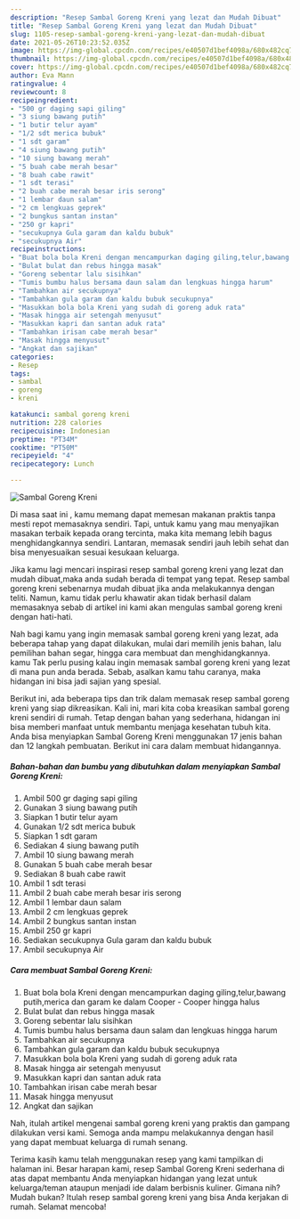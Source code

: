 ```yaml
---
description: "Resep Sambal Goreng Kreni yang lezat dan Mudah Dibuat"
title: "Resep Sambal Goreng Kreni yang lezat dan Mudah Dibuat"
slug: 1105-resep-sambal-goreng-kreni-yang-lezat-dan-mudah-dibuat
date: 2021-05-26T10:23:52.035Z
image: https://img-global.cpcdn.com/recipes/e40507d1bef4098a/680x482cq70/sambal-goreng-kreni-foto-resep-utama.jpg
thumbnail: https://img-global.cpcdn.com/recipes/e40507d1bef4098a/680x482cq70/sambal-goreng-kreni-foto-resep-utama.jpg
cover: https://img-global.cpcdn.com/recipes/e40507d1bef4098a/680x482cq70/sambal-goreng-kreni-foto-resep-utama.jpg
author: Eva Mann
ratingvalue: 4
reviewcount: 8
recipeingredient:
- "500 gr daging sapi giling"
- "3 siung bawang putih"
- "1 butir telur ayam"
- "1/2 sdt merica bubuk"
- "1 sdt garam"
- "4 siung bawang putih"
- "10 siung bawang merah"
- "5 buah cabe merah besar"
- "8 buah cabe rawit"
- "1 sdt terasi"
- "2 buah cabe merah besar iris serong"
- "1 lembar daun salam"
- "2 cm lengkuas geprek"
- "2 bungkus santan instan"
- "250 gr kapri"
- "secukupnya Gula garam dan kaldu bubuk"
- "secukupnya Air"
recipeinstructions:
- "Buat bola bola Kreni dengan mencampurkan daging giling,telur,bawang putih,merica dan garam ke dalam Cooper Cooper hingga halus"
- "Bulat bulat dan rebus hingga masak"
- "Goreng sebentar lalu sisihkan"
- "Tumis bumbu halus bersama daun salam dan lengkuas hingga harum"
- "Tambahkan air secukupnya"
- "Tambahkan gula garam dan kaldu bubuk secukupnya"
- "Masukkan bola bola Kreni yang sudah di goreng aduk rata"
- "Masak hingga air setengah menyusut"
- "Masukkan kapri dan santan aduk rata"
- "Tambahkan irisan cabe merah besar"
- "Masak hingga menyusut"
- "Angkat dan sajikan"
categories:
- Resep
tags:
- sambal
- goreng
- kreni

katakunci: sambal goreng kreni 
nutrition: 228 calories
recipecuisine: Indonesian
preptime: "PT34M"
cooktime: "PT50M"
recipeyield: "4"
recipecategory: Lunch

---
```



![Sambal Goreng Kreni](https://img-global.cpcdn.com/recipes/e40507d1bef4098a/680x482cq70/sambal-goreng-kreni-foto-resep-utama.jpg)

Di masa  saat ini , kamu memang dapat memesan makanan praktis tanpa mesti repot memasaknya sendiri. Tapi, untuk kamu yang mau menyajikan masakan terbaik kepada orang tercinta, maka kita memang lebih bagus menghidangkannya sendiri. Lantaran, memasak sendiri jauh lebih sehat dan bisa menyesuaikan sesuai kesukaan keluarga.

Jika kamu lagi mencari inspirasi resep sambal goreng kreni yang lezat dan mudah dibuat,maka anda sudah berada di tempat yang tepat. Resep sambal goreng kreni  sebenarnya mudah dibuat jika anda melakukannya dengan teliti. Namun, kamu tidak perlu khawatir akan tidak berhasil dalam memasaknya 
sebab di artikel ini kami akan mengulas sambal goreng kreni dengan hati-hati.  



Nah bagi kamu yang ingin memasak sambal goreng kreni yang lezat, ada beberapa tahap yang dapat dilakukan, mulai dari memilih jenis bahan, lalu pemilihan bahan segar, hingga cara membuat dan menghidangkannya. kamu Tak perlu pusing kalau ingin memasak sambal goreng kreni yang lezat di mana pun anda berada. Sebab, asalkan kamu  tahu caranya, maka hidangan ini bisa jadi sajian yang spesial.

Berikut ini, ada beberapa tips dan trik dalam memasak resep sambal goreng kreni yang siap dikreasikan. Kali ini, mari kita coba kreasikan sambal goreng kreni sendiri di rumah. Tetap dengan bahan yang sederhana, hidangan ini bisa memberi manfaat untuk membantu menjaga kesehatan tubuh kita. Anda bisa menyiapkan Sambal Goreng Kreni menggunakan 17 jenis bahan dan 12 langkah pembuatan. Berikut ini cara dalam membuat hidangannya.

<!--inarticleads1-->

##### Bahan-bahan dan bumbu yang dibutuhkan dalam menyiapkan Sambal Goreng Kreni:

1. Ambil 500 gr daging sapi giling
1. Gunakan 3 siung bawang putih
1. Siapkan 1 butir telur ayam
1. Gunakan 1/2 sdt merica bubuk
1. Siapkan 1 sdt garam
1. Sediakan 4 siung bawang putih
1. Ambil 10 siung bawang merah
1. Gunakan 5 buah cabe merah besar
1. Sediakan 8 buah cabe rawit
1. Ambil 1 sdt terasi
1. Ambil 2 buah cabe merah besar iris serong
1. Ambil 1 lembar daun salam
1. Ambil 2 cm lengkuas geprek
1. Ambil 2 bungkus santan instan
1. Ambil 250 gr kapri
1. Sediakan secukupnya Gula garam dan kaldu bubuk
1. Ambil secukupnya Air




<!--inarticleads2-->

##### Cara membuat Sambal Goreng Kreni:

1. Buat bola bola Kreni dengan mencampurkan daging giling,telur,bawang putih,merica dan garam ke dalam Cooper - Cooper hingga halus
1. Bulat bulat dan rebus hingga masak
1. Goreng sebentar lalu sisihkan
1. Tumis bumbu halus bersama daun salam dan lengkuas hingga harum
1. Tambahkan air secukupnya
1. Tambahkan gula garam dan kaldu bubuk secukupnya
1. Masukkan bola bola Kreni yang sudah di goreng aduk rata
1. Masak hingga air setengah menyusut
1. Masukkan kapri dan santan aduk rata
1. Tambahkan irisan cabe merah besar
1. Masak hingga menyusut
1. Angkat dan sajikan




Nah, itulah artikel mengenai  sambal goreng kreni  yang praktis dan gampang dilakukan versi kami. Semoga anda mampu melakukannya dengan hasil yang dapat membuat keluarga di rumah senang. 

Terima kasih kamu telah menggunakan resep yang kami tampilkan di halaman ini. Besar harapan kami, resep  Sambal Goreng Kreni sederhana di atas dapat membantu Anda menyiapkan hidangan yang lezat untuk keluarga/teman ataupun menjadi ide dalam berbisnis kuliner. Gimana nih? Mudah bukan? Itulah resep sambal goreng kreni yang bisa Anda kerjakan di rumah. Selamat mencoba!

